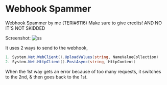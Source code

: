 # Webhook Spammer
Webhook Spammer by me (TERI#6116) Make sure to give credits! AND NO IT'S NOT SKIDDED

Screenshot:
![ss](https://cdn.discordapp.com/attachments/818588428685148200/823175617461092372/webhookspammer.png)

It uses 2 ways to send to the webhook,
```cs
1. System.Net.WebClient().UploadValues(string, NameValueCollection)
2. System.Net.HttpClient().PostAsync(string, HttpContent)
```
When the 1st way gets an error because of too many requests, it switches to the 2nd, & then goes back to the 1st.
